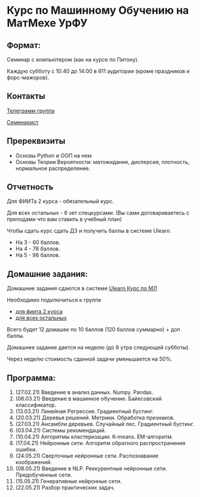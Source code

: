 # Курс по Машинному Обучению на МатМехе УрФУ

## Формат:
Семинар с компьютером (как на курсе по Питону).
 
Каждую субботу с 10:40 до 14:00 в 611 аудитории (кроме праздников и форс-мажоров).

## Контакты
[Телеграмм группа](https://t.me/mlcourse2021)

[Семенарист](https://t.me/samstikhin)

## Пререквизиты
* Основы Python и ООП на нем
* Основы Теории Вероятности: матожидание, дисперсия, плотность, нормальное распределение.

## Отчетность
Для ФИИТа 2 курса - обязательный курс.

Для всех остальных - 6 зет спецкурсами. (Вы сами договариваетесь с преподами что вам ставить в учебный план)

Чтобы сдать курс сдать ДЗ и получить баллы в системе Ulearn.
* На 3 - 60 баллов.
* На 4 - 78 баллов.
* На 5 - 96 баллов.


## Домашние задания:
Домашние задания сдаются в системе [Ulearn Курс по МЛ](https://ulearn.me/Course/ml)

Необходимо подключиться к группе 
* [для фиита 2 курса](https://ulearn.me/Account/JoinGroup?hash=9c29217b-267e-431d-9613-ac547240ca5b)
* [для всех остальных ](https://ulearn.me/Account/JoinGroup?hash=4ccd2c40-34b9-4c0d-8ea5-d20e3c15082f)

Всего будет 12 домашек по 10 баллов (120 баллов суммарно) + доп баллы.

Домашнее задание дается на неделю (до 9 утра следующей субботы).

Через неделю стоимость сданной задачи уменьшается на 50%.



## Программа:
1.  (27.02.21) Введение в анализ данных. Numpy. Pandas.
2.  (06.03.21) Введение в машинное обучение. Байесовский  классификатор. 
3.  (13.03.21) Линейная Регрессия. Градиентный бустинг.
4.  (20.03.21) Деревья решений. Метрики. Обработка признаков.
5.  (27.03.21) Ансамбли деревьев. Случайный лес. Градиентный бустинг. 
6.  (03.04.21) Системы рекомендаций.
7.  (10.04.21) Алгоритмы кластеризации. K-means. EM-алгоритм.
8.  (17.04.21) Нейронные сети. Алгоритм обратного распространения ошибки.
9.  (24.05.21) Сверточные нейронные сети. Распознавание изображений.
10. (08.05.21) Введение в NLP. Реккурентные нейронные сети. Предобученные сети.
11. (15.05.21) Генеративные нейронные сети. 
12. (22.05.21) Разбор практических задач.

